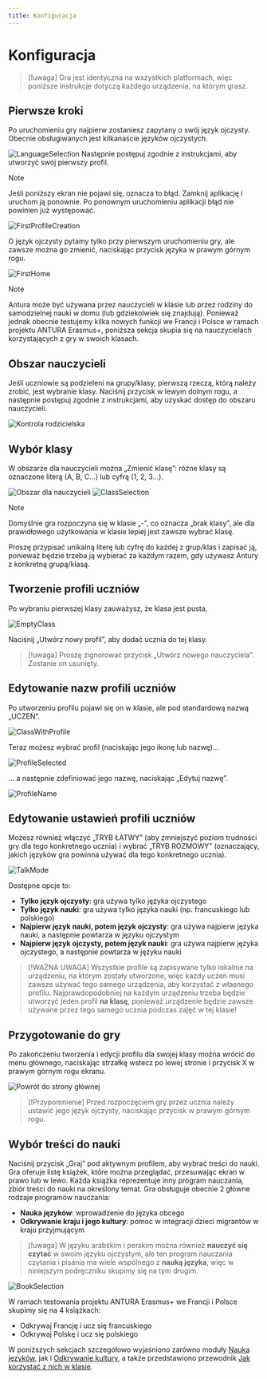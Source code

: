 ```yaml
---
title: Konfiguracja
---
```


# Konfiguracja

> [!uwaga]
> Gra jest identyczna na wszystkich platformach, więc poniższe instrukcje dotyczą każdego urządzenia, na którym grasz.

## Pierwsze kroki
Po uruchomieniu gry najpierw zostaniesz zapytany o swój język ojczysty.
Obecnie obsługiwanych jest kilkanaście języków ojczystych.

![LanguageSelection](../../assets/img/screenshot/setup/LanguageSelection.jpg)
Następnie postępuj zgodnie z instrukcjami, aby utworzyć swój pierwszy profil.

> [!note]
> Jeśli poniższy ekran nie pojawi się, oznacza to błąd. Zamknij aplikację i uruchom ją ponownie. Po ponownym uruchomieniu aplikacji błąd nie powinien już występować.

![FirstProfileCreation](../../assets/img/screenshot/setup/FirstProfileCreation.jpg)

O język ojczysty pytamy tylko przy pierwszym uruchomieniu gry, ale zawsze można go zmienić, naciskając przycisk języka w prawym górnym rogu.

![FirstHome](../../assets/img/screenshot/setup/FirstHome.jpg)

> [!note]
> Antura może być używana przez nauczycieli w klasie lub przez rodziny do samodzielnej nauki w domu (lub gdziekolwiek się znajdują). Ponieważ jednak obecnie testujemy kilka nowych funkcji we Francji i Polsce w ramach projektu ANTURA Erasmus+, poniższa sekcja skupia się na nauczycielach korzystających z gry w swoich klasach.

## Obszar nauczycieli
Jeśli uczniowie są podzieleni na grupy/klasy, pierwszą rzeczą, którą należy zrobić, jest wybranie klasy.
Naciśnij przycisk w lewym dolnym rogu, a następnie postępuj zgodnie z instrukcjami, aby uzyskać dostęp do obszaru nauczycieli.

![Kontrola rodzicielska](../../assets/img/screenshot/setup/ParentalControl.jpg)

## Wybór klasy
W obszarze dla nauczycieli można „Zmienić klasę”: różne klasy są oznaczone literą (A, B, C...) lub cyfrą (1, 2, 3...).

![Obszar dla nauczycieli](../../assets/img/screenshot/setup/TeachersArea.jpg)
![ClassSelection](../../assets/img/screenshot/setup/ClassSelection.jpg)

> [!note]
> Domyślnie gra rozpoczyna się w klasie „-”, co oznacza „brak klasy”, ale dla prawidłowego użytkowania w klasie lepiej jest zawsze wybrać klasę.

Proszę przypisać unikalną literę lub cyfrę do każdej z grup/klas i zapisać ją, ponieważ będzie trzeba ją wybierać za każdym razem, gdy używasz Antury z konkretną grupą/klasą.

## Tworzenie profili uczniów
Po wybraniu pierwszej klasy zauważysz, że klasa jest pusta, 

![EmptyClass](../../assets/img/screenshot/setup/EmptyClass.jpg)

Naciśnij „Utwórz nowy profil”, aby dodać ucznia do tej klasy.


> [!uwaga]
> Proszę zignorować przycisk „Utwórz nowego nauczyciela”. Zostanie on usunięty.


## Edytowanie nazw profili uczniów
Po utworzeniu profilu pojawi się on w klasie, ale pod standardową nazwą „UCZEŃ”.

![ClassWithProfile](../../assets/img/screenshot/setup/ClassWithProfile.jpg)

Teraz możesz wybrać profil (naciskając jego ikonę lub nazwę)...

![ProfileSelected](../../assets/img/screenshot/setup/ProfileSelected.jpg)

... a następnie zdefiniować jego nazwę, naciskając „Edytuj nazwę”.

![ProfileName](../../assets/img/screenshot/setup/ProfileName.jpg)

## Edytowanie ustawień profili uczniów
Możesz również włączyć „TRYB ŁATWY” (aby zmniejszyć poziom trudności gry dla tego konkretnego ucznia) i wybrać „TRYB ROZMOWY” (oznaczający, jakich języków gra powinna używać dla tego konkretnego ucznia).

![TalkMode](../../assets/img/screenshot/setup/TalkMode.jpg)

Dostępne opcje to:
- **Tylko język ojczysty**: gra używa tylko języka ojczystego
- **Tylko język nauki**: gra używa tylko języka nauki (np. francuskiego lub polskiego)
- **Najpierw język nauki, potem język ojczysty**: gra używa najpierw języka nauki, a następnie powtarza w języku ojczystym
- **Najpierw język ojczysty, potem język nauki**: gra używa najpierw języka ojczystego, a następnie powtarza w języku nauki

> [!WAŻNA UWAGA]
> Wszystkie profile są zapisywane tylko lokalnie na urządzeniu, na którym zostały utworzone, więc każdy uczeń musi zawsze używać tego samego urządzenia, aby korzystać z własnego profilu. Najprawdopodobniej na każdym urządzeniu trzeba będzie utworzyć jeden profil __na klasę__, ponieważ urządzenie będzie zawsze używane przez tego samego ucznia podczas zajęć w tej klasie!

## Przygotowanie do gry
Po zakończeniu tworzenia i edycji profilu dla swojej klasy można wrócić do menu głównego, naciskając strzałkę wstecz po lewej stronie i przycisk X w prawym górnym rogu ekranu.

![Powrót do strony głównej](../../assets/img/screenshot/setup/BackHome.jpg)

> [!Przypomnienie]
> Przed rozpoczęciem gry przez ucznia należy ustawić jego język ojczysty, naciskając przycisk w prawym górnym rogu.

## Wybór treści do nauki
Naciśnij przycisk „Graj” pod aktywnym profilem, aby wybrać treści do nauki.
Gra oferuje listę książek, które można przeglądać, przesuwając ekran w prawo lub w lewo.
Każda książka reprezentuje inny program nauczania, zbiór treści do nauki na określony temat. Gra obsługuje obecnie 2 główne rodzaje programów nauczania:
- **Nauka języków**: wprowadzenie do języka obcego
- **Odkrywanie kraju i jego kultury**: pomoc w integracji dzieci migrantów w kraju przyjmującym

> [!uwaga]
> W języku arabskim i perskim można również **nauczyć się czytać** w swoim języku ojczystym, ale ten program nauczania czytania i pisania ma wiele wspólnego z **nauką języka**, więc w niniejszym podręczniku skupimy się na tym drugim.

![BookSelection](../../assets/img/screenshot/setup/BookSelection.jpg)

W ramach testowania projektu ANTURA Erasmus+ we Francji i Polsce skupimy się na 4 książkach:
- Odkrywaj Francję i ucz się francuskiego
- Odkrywaj Polskę i ucz się polskiego

W poniższych sekcjach szczegółowo wyjaśniono zarówno moduły [Nauka języków](./learnlanguage_module.md), jak i [Odkrywanie kultury](./discover_introduction.md), a także przedstawiono przewodnik [Jak korzystać z nich w klasie](./classroom_guide.md).

